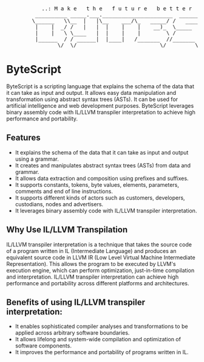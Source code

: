 <dl>
  <pre>
           ..: M a k e   t h e   f u t u r e   b e t t e r   p l a c e   w i t h   W e b A s s e m b l y :..
         __________ _____.___.______________________  __________________ __________ .___ __________ ___________ 
        \______   \\__  |   |\__    ___/\_   _____/ /   _____/\_   ___ \\______   \|   |\______   \\__    ___/ 
         |    |  _/ /   |   |  |    |    |    __)_  \_____  \ /    \  \/ |       _/|   | |     ___/  |    |    
         |    |   \ \____   |  |    |    |        \ /        \\     \____|    |   \|   | |    |      |    |    
         |______  / / ______|  |____|   /_______  //_______  / \______  /|____|_  /|___| |____|      |____|    
                \/  \/                          \/         \/         \/        \/                             
</pre>
</dl>

# ByteScript

ByteScript is a scripting language that explains the schema of the data that it can take as input and output. It allows easy data manipulation and transformation using abstract syntax trees (ASTs). It can be used for artificial intelligence and web development purposes. ByteScript leverages binary assembly code with IL/LLVM transpiler interpretation to achieve high performance and portability.

## Features
- It explains the schema of the data that it can take as input and output using a grammar.
- It creates and manipulates abstract syntax trees (ASTs) from data and grammar.
- It allows data extraction and composition using prefixes and suffixes.
- It supports constants, tokens, byte values, elements, parameters, comments and end of line instructions.
- It supports different kinds of actors such as customers, developers, custodians, nodes and advertisers.
- It leverages binary assembly code with IL/LLVM transpiler interpretation.

## Why Use IL/LLVM Transpilation
IL/LLVM transpiler interpretation is a technique that takes the source code of a program written in IL (Intermediate Language) and produces an equivalent source code in LLVM IR (Low Level Virtual Machine Intermediate Representation). This allows the program to be executed by LLVM's execution engine, which can perform optimization, just-in-time compilation and interpretation. IL/LLVM transpiler interpretation can achieve high performance and portability across different platforms and architectures.

## Benefits of using IL/LLVM transpiler interpretation:
- It enables sophisticated compiler analyses and transformations to be applied across arbitrary software boundaries.
- It allows lifelong and system-wide compilation and optimization of software components.
- It improves the performance and portability of programs written in IL.
